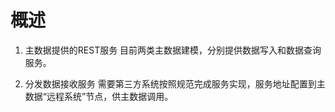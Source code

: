 # 概述

1. 主数据提供的REST服务
目前两类主数据建模，分别提供数据写入和数据查询服务。



2. 分发数据接收服务
需要第三方系统按照规范完成服务实现，服务地址配置到主数据“远程系统”节点，供主数据调用。


